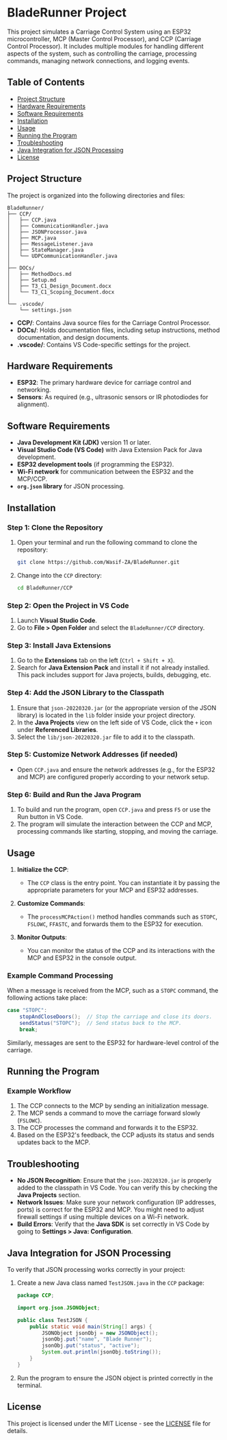 # BladeRunner Project

This project simulates a Carriage Control System using an ESP32 microcontroller, MCP (Master Control Processor), and CCP (Carriage Control Processor). It includes multiple modules for handling different aspects of the system, such as controlling the carriage, processing commands, managing network connections, and logging events.

## Table of Contents

- [Project Structure](#project-structure)
- [Hardware Requirements](#hardware-requirements)
- [Software Requirements](#software-requirements)
- [Installation](#installation)
- [Usage](#usage)
- [Running the Program](#running-the-program)
- [Troubleshooting](#troubleshooting)
- [Java Integration for JSON Processing](#java-integration-for-json-processing)
- [License](#license)

## Project Structure

The project is organized into the following directories and files:

```plaintext
BladeRunner/
├── CCP/
│   ├── CCP.java
│   ├── CommunicationHandler.java
│   ├── JSONProcessor.java
│   ├── MCP.java
│   ├── MessageListener.java
│   ├── StateManager.java
│   └── UDPCommunicationHandler.java
│
├── DOCs/
│   ├── MethodDocs.md
│   ├── Setup.md
│   ├── T3_C1_Design_Document.docx
│   └── T3_C1_Scoping_Document.docx
│
└── .vscode/
    └── settings.json
```

- **CCP/**: Contains Java source files for the Carriage Control Processor.
- **DOCs/**: Holds documentation files, including setup instructions, method documentation, and design documents.
- **.vscode/**: Contains VS Code-specific settings for the project.

## Hardware Requirements

- **ESP32**: The primary hardware device for carriage control and networking.
- **Sensors**: As required (e.g., ultrasonic sensors or IR photodiodes for alignment).

## Software Requirements

- **Java Development Kit (JDK)** version 11 or later.
- **Visual Studio Code (VS Code)** with Java Extension Pack for Java development.
- **ESP32 development tools** (if programming the ESP32).
- **Wi-Fi network** for communication between the ESP32 and the MCP/CCP.
- **`org.json` library** for JSON processing.

## Installation

### Step 1: Clone the Repository

1. Open your terminal and run the following command to clone the repository:

   ```bash
   git clone https://github.com/Wasif-ZA/BladeRunner.git
   ```

2. Change into the `CCP` directory:

   ```bash
   cd BladeRunner/CCP
   ```

### Step 2: Open the Project in VS Code

1. Launch **Visual Studio Code**.
2. Go to **File > Open Folder** and select the `BladeRunner/CCP` directory.

### Step 3: Install Java Extensions

1. Go to the **Extensions** tab on the left (`Ctrl + Shift + X`).
2. Search for **Java Extension Pack** and install it if not already installed. This pack includes support for Java projects, builds, debugging, etc.

### Step 4: Add the JSON Library to the Classpath

1. Ensure that `json-20220320.jar` (or the appropriate version of the JSON library) is located in the `lib` folder inside your project directory.
2. In the **Java Projects** view on the left side of VS Code, click the `+` icon under **Referenced Libraries**.
3. Select the `lib/json-20220320.jar` file to add it to the classpath.

### Step 5: Customize Network Addresses (if needed)

- Open `CCP.java` and ensure the network addresses (e.g., for the ESP32 and MCP) are configured properly according to your network setup.

### Step 6: Build and Run the Java Program

1. To build and run the program, open `CCP.java` and press `F5` or use the Run button in VS Code.
2. The program will simulate the interaction between the CCP and MCP, processing commands like starting, stopping, and moving the carriage.

## Usage

1. **Initialize the CCP**:
   - The `CCP` class is the entry point. You can instantiate it by passing the appropriate parameters for your MCP and ESP32 addresses.

2. **Customize Commands**:
   - The `processMCPAction()` method handles commands such as `STOPC`, `FSLOWC`, `FFASTC`, and forwards them to the ESP32 for execution.

3. **Monitor Outputs**:
   - You can monitor the status of the CCP and its interactions with the MCP and ESP32 in the console output.

### Example Command Processing

When a message is received from the MCP, such as a `STOPC` command, the following actions take place:

```java
case "STOPC":
    stopAndCloseDoors();  // Stop the carriage and close its doors.
    sendStatus("STOPC");  // Send status back to the MCP.
    break;
```

Similarly, messages are sent to the ESP32 for hardware-level control of the carriage.

## Running the Program

### Example Workflow

1. The CCP connects to the MCP by sending an initialization message.
2. The MCP sends a command to move the carriage forward slowly (`FSLOWC`).
3. The CCP processes the command and forwards it to the ESP32.
4. Based on the ESP32's feedback, the CCP adjusts its status and sends updates back to the MCP.

## Troubleshooting

- **No JSON Recognition**: Ensure that the `json-20220320.jar` is properly added to the classpath in VS Code. You can verify this by checking the **Java Projects** section.
- **Network Issues**: Make sure your network configuration (IP addresses, ports) is correct for the ESP32 and MCP. You might need to adjust firewall settings if using multiple devices on a Wi-Fi network.
- **Build Errors**: Verify that the **Java SDK** is set correctly in VS Code by going to **Settings > Java: Configuration**.

## Java Integration for JSON Processing

To verify that JSON processing works correctly in your project:

1. Create a new Java class named `TestJSON.java` in the `CCP` package:

   ```java
   package CCP;

   import org.json.JSONObject;

   public class TestJSON {
       public static void main(String[] args) {
           JSONObject jsonObj = new JSONObject();
           jsonObj.put("name", "Blade Runner");
           jsonObj.put("status", "active");
           System.out.println(jsonObj.toString());
       }
   }
   ```

2. Run the program to ensure the JSON object is printed correctly in the terminal.

## License

This project is licensed under the MIT License - see the [LICENSE](LICENSE) file for details.